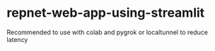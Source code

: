 # repnet-web-app-using-streamlit
Recommended to use with colab and pygrok or localtunnel to reduce latency